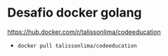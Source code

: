 # Desafio docker golang

https://hub.docker.com/r/talissonlima/codeeducation

- ```docker pull talissonlima/codeeducation```
